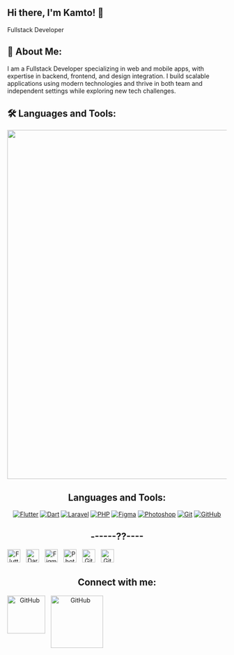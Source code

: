 ## Hi there, I'm Kamto! 👋
Fullstack Developer

## 🚀 About Me:
I am a Fullstack Developer specializing in web and mobile apps, with expertise in backend, frontend, and design integration. I build scalable applications using modern technologies and thrive in both team and independent settings while exploring new tech challenges.

## 🛠 Languages and Tools:


<center>
<img src="https://user-images.githubusercontent.com/74038190/212284158-e840e285-664b-44d7-b79b-e264b5e54825.gif" width="800">
</center>
<center>

## Languages and Tools:
[![Flutter](https://cdn.jsdelivr.net/gh/devicons/devicon/icons/flutter/flutter-original.svg)](https://flutter.dev/) 
[![Dart](https://cdn.jsdelivr.net/gh/devicons/devicon/icons/dart/dart-original.svg)](https://dart.dev/) 
[![Laravel](https://cdn.jsdelivr.net/gh/devicons/devicon/icons/laravel/laravel-plain.svg)](https://laravel.com/) 
[![PHP](https://cdn.jsdelivr.net/gh/devicons/devicon/icons/php/php-original.svg)](https://www.php.net/) 
[![Figma](https://cdn.jsdelivr.net/gh/devicons/devicon/icons/figma/figma-original.svg)](https://www.figma.com/) 
[![Photoshop](https://cdn.jsdelivr.net/gh/devicons/devicon/icons/photoshop/photoshop-plain.svg)](https://www.adobe.com/products/photoshop.html) 
[![Git](https://cdn.jsdelivr.net/gh/devicons/devicon/icons/git/git-original.svg)](https://git-scm.com/) 
[![GitHub](https://cdn.jsdelivr.net/gh/devicons/devicon/icons/github/github-original.svg)](https://github.com/)

## ------??----

[<img align="left" alt="Flutter" width="30px" src="https://cdn.jsdelivr.net/gh/devicons/devicon/icons/flutter/flutter-original.svg" style="padding-right:10px;" />](https://flutter.dev/)
[<img align="left" alt="Dart" width="30px" src="https://cdn.jsdelivr.net/gh/devicons/devicon/icons/dart/dart-original.svg" style="padding-right:10px;" />](https://dart.dev/)
[<img align="left" alt="Figma" width="30px" src="https://cdn.jsdelivr.net/gh/devicons/devicon/icons/figma/figma-original.svg" style="padding-right:10px;" />](https://www.figma.com/)
[<img align="left" alt="Photoshop" width="30px" src="https://cdn.jsdelivr.net/gh/devicons/devicon/icons/photoshop/photoshop-plain.svg" style="padding-right:10px;" />](https://www.adobe.com/products/photoshop.html)
[<img align="left" alt="Git" width="30px" src="https://cdn.jsdelivr.net/gh/devicons/devicon/icons/git/git-original.svg" style="padding-right:10px;" />](https://git-scm.com/)
[<img align="left" alt="GitHub" width="30px" src="https://cdn.jsdelivr.net/gh/devicons/devicon/icons/github/github-original.svg" style="padding-right:10px;" />](https://github.com/)

<br>
<br>

## Connect with me:
[<img align="left" alt="GitHub" width="87px" src="https://img.shields.io/badge/Gmail-D14836?style=for-the-badge&logo=gmail&logoColor=white" style="padding-right:10px;" />](mailto:kamto.076s@gmail.com)
[<img align="left" alt="GitHub" width="120px" src="https://img.shields.io/badge/Instagram-E4405F?style=for-the-badge&logo=instagram&logoColor=white" style="padding-right:10px;" />](https://www.instagram.com/kamto_076/)
